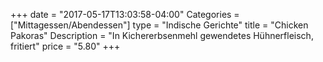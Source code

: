 +++
date = "2017-05-17T13:03:58-04:00"
Categories = ["Mittagessen/Abendessen"]
type = "Indische Gerichte"
title = "Chicken Pakoras"
Description = "In Kichererbsenmehl gewendetes Hühnerfleisch, fritiert"
price = "5.80"
+++
